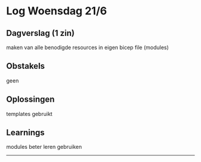 # Log Woensdag 21/6

## Dagverslag (1 zin)
maken van alle benodigde resources in eigen bicep file (modules)

## Obstakels
geen

## Oplossingen
templates gebruikt

## Learnings
modules beter leren gebruiken

---
